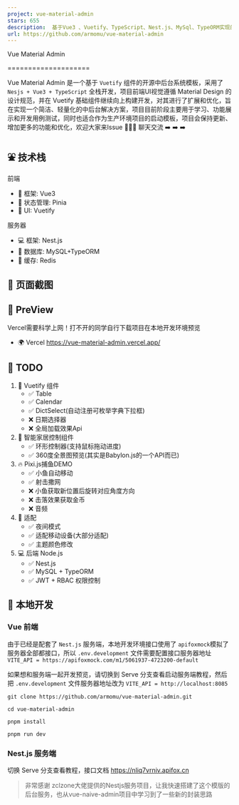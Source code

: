 ```yaml
---
project: vue-material-admin
stars: 655
description:  基于Vue3 、Vuetify、TypeScript、Nest.js、MySql、TypeORM实现的简洁、轻量的全栈中后台管理模板 
url: https://github.com/armomu/vue-material-admin
---
```


Vue Material Admin


====================

Vue Material Admin 是一个基于 `Vuetify` 组件的开源中后台系统模板，采用了 `Nesjs + Vue3 + TypeScript` 全栈开发，项目前端UI视觉遵循 Material Design 的设计规范，并在 Vuetify 基础组件继续向上构建开发，对其进行了扩展和优化，旨在实现一个简洁、轻量化的中后台解决方案，项目目前阶段主要用于学习、功能展示和开发用例测试，同时也适合作为生产环境项目的启动模板，项目会保持更新、增加更多的功能和优化，欢迎大家来Issue 💭💭💭 聊天交流 ➡️ ➡️ ➡️

⛲ 技术栈
-----

前端

-   🧺 框架: Vue3
-   🌲 状态管理: Pinia
-   🌈 UI: Vuetify

服务器

-   💻 框架: Nest.js
-   🫙 数据库: MySQL+TypeORM
-   🍪 缓存: Redis

🌻 页面截图
-------

🍭 PreView
----------

Vercel需要科学上网！打不开的同学自行下载项目在本地开发环境预览

-   🌍 Vercel https://vue-material-admin.vercel.app/

👊 TODO
-------

1.  🍳 Vuetify 组件
    -   ✅ Table
    -   ✅ Calendar
    -   ✅ DictSelect(自动注册可枚举字典下拉框)
    -   ❌ 日期选择器
    -   ❌ 全局加载效果Api
2.  🏡 智能家居控制组件
    -   ✅ 环形控制器(支持鼠标拖动进度)
    -   ✅ 360度全景图预览(其实是Babylon.js的一个API而已)
3.  🔥 Pixi.js捕鱼DEMO
    -   ✅ 小鱼自动移动
    -   ✅ 射击撒网
    -   ❌ 小鱼获取新位置后旋转对应角度方向
    -   ❌ 击落效果获取金币
    -   ❌ 音频
4.  🐝 适配
    -   ✅ 夜间模式
    -   ✅ 适配移动设备(大部分适配)
    -   ✅ 主题颜色修改
5.  💻 后端 Node.js
    -   ✅ Nest.js
    -   ✅ MySQL + TypeORM
    -   ✅ JWT + RBAC 权限控制

📑 本地开发
-------

### Vue 前端

由于已经是配套了 `Nest.js` 服务端，本地开发环境接口使用了 `apifoxmock`模拟了服务器全部都接口，所以 `.env.development` 文件需要配置接口服务器地址 `VITE_API = https://apifoxmock.com/m1/5061937-4723200-default`

如果想和服务端一起开发预览，请切换到 Serve 分支查看启动服务端教程，然后把 `.env.development` 文件服务器地址改为 `VITE_API = http://localhost:8085`

```
git clone https://github.com/armomu/vue-material-admin.git

cd vue-material-admin

pnpm install

pnpm run dev

```

### Nest.js 服务端

切换 Serve 分支查看教程，接口文档 https://nliq7vrniv.apifox.cn

> 非常感谢 zclzone大佬提供的Nestjs服务项目，让我快速搭建了这个模版的后台服务，也从vue-naive-admin项目中学习到了一些新的封装思路
